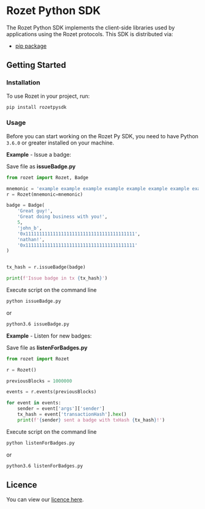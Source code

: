 # Rozet Python SDK

The Rozet Python SDK implements the client-side libraries used by
applications using the Rozet protocols. This SDK is distributed via:

- [pip package](https://www.npmjs.com/package/rozet)

## Getting Started

### Installation

To use Rozet in your project, run:

```bash
pip install rozetpysdk
```

### Usage

Before you can start working on the Rozet Py SDK, you need to have Python
`3.6.0` or greater installed on your machine.

**Example** - Issue a badge:

Save file as **issueBadge.py**

```py
from rozet import Rozet, Badge

mnemonic = 'example example example example example example example example example example example example'
r = Rozet(mnemonic=mnemonic)

badge = Badge(
    'Great guy!',
    'Great doing business with you!',
    5,
    'john_b',
    '0x1111111111111111111111111111111111111111',
    'nathan!',
    '0x1111111111111111111111111111111111111111'
)


tx_hash = r.issueBadge(badge)

print(f'Issue badge in tx {tx_hash}')
```

Execute script on the command line

```bash
python issueBadge.py
```
or
```bash
python3.6 issueBadge.py
```

**Example** - Listen for new badges:

Save file as **listenForBadges.py**

```py
from rozet import Rozet

r = Rozet()

previousBlocks = 1000000

events = r.events(previousBlocks)

for event in events:
    sender = event['args']['sender']
    tx_hash = event['transactionHash'].hex()
    print(f'{sender} sent a badge with txHash {tx_hash}!')
```

Execute script on the command line

```bash
python listenForBadges.py
```
or
```bash
python3.6 listenForBadges.py
```

## Licence
You can view our [licence here](https://github.com/ShagaleevAlexey/RozetPySDK/blob/master/LICENSE).
